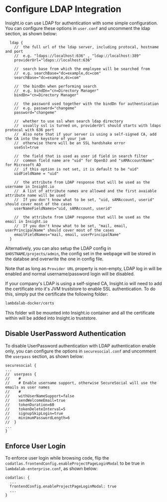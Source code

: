 # Configure LDAP Integration

Insight.io can use LDAP for authentication with some simple configuration. You can configure these options in `user.conf` and uncomment the ldap section, as shown below:

```
  ldap {
    //  the full url of the ldap server, including protocal, hostname and port
    //  e.g. "ldaps://localhost:636" , "ldap://localhost:389"
    providerUrl="ldaps://localhost:636"

    //  search base from which the employee will be searched from
    //  e.g. searchBase="dc=example,dc=com"
    searchBase="dc=example,dc=com"

    //  the bindDn when performing search
    //  e.g. bindDn="cn=Directory Manager"
    bindDn="cn=Directory Manager"

    //  the password used together with the bindDn for authentication
    //  e.g. password="changeme"
    password="changeme"

    //  whether to use ssl when search ldap directory
    //  usually ssl is turned on, providerUrl should starts with ldaps protocal with 636 port
    //  Also note that if your server is using a self-signed CA, add the CA into the keystore of your jvm
    //  otherwise there will be an SSL handshake error
    useSsl=true

    //  the field that is used as user id field in search filter
    //  common field name are "uid" for OpenDJ and "sAMAccountName" for Microsoft AD
    //  if this option is not set, it is default to be "uid"
    uidFieldName = "uid"

    //  the attribute from LDAP response that will be used as the username in Insight.io
    //  A list of attribute names are allowed and the first avaiable attribute name will be used
    //  If you don't know what to be set, "uid, sAMAccount, userid" should cover most of the cases
    userNameFieldNames="uid, sAMAccount, userid"

    //  the attribute from LDAP response that will be used as the email in Insight.io
    //  If you don't know what to be set, "mail, email, userPrincipalName" should cover most of the cases
    emailFieldNames="mail, email, userPrincipalName"
  }

```
Alternatively, you can also setup the LDAP config in `$HOSTNAME/projects/admin`, the config set in the webpage will be stored in the databse and overwrite the one in config file.

Note that as long as `Provider URL` property is non-empty, LDAP log in will be enabled and normal username/password login will be disabled.

If your company's LDAP is using a self-signed CA, Insight.io will need to add the certificate into it's JVM truststore to enable SSL authentication. To do this, simply put the certificate the following folder:

```bash
lambdalab-docker/certs
```

This folder will be mounted into Insight.io container and all the certificate within will be added into Insight.io truststore.

## Disable UserPassword Authentication

To disable UserPassword authentication with LDAP authentication enable only, you can configure the options in `securesocial.conf` and uncomment the `userpass` section, as shown below:

```
securesocial {
...
//  userpass {
//    #
//    # Enable username support, otherwise SecureSocial will use the emails as user names
//    #
//    withUserNameSupport=false
//    sendWelcomeEmail=true
//    tokenDuration=60
//    tokenDeleteInterval=5
//    signupSkipLogin=true
//    minimumPasswordLength=6
//  }
...
}
```

## Enforce User Login

To enforce user login while browsing code, flip the `codatlas.frontendConfig.enableProjectPageLoginModal` to be true in `lambdalab-enterprise.conf`, as shown below:

```
codatlas: {
  ...
  frontendConfig.enableProjectPageLoginModal: true
  ...
}
```
